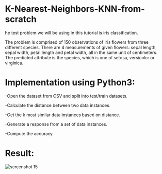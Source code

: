 # K-Nearest-Neighbors-KNN-from-scratch


he test problem we will be using in this tutorial is iris classification.

The problem is comprised of 150 observations of iris flowers from three different species. There are 4 measurements of given flowers: sepal length, sepal width, petal length and petal width, all in the same unit of centimeters. The predicted attribute is the species, which is one of setosa, versicolor or virginica.

# Implementation using Python3:
-Open the dataset from CSV and split into test/train datasets.

-Calculate the distance between two data instances.

-Get the k most similar data instances based on distance.

-Generate a response from a set of data instances.

-Compute the accuracy



# Result:

![screenshot 15](https://user-images.githubusercontent.com/44145876/52373799-91239500-2a96-11e9-8f5d-e23d3c7e8541.png)
